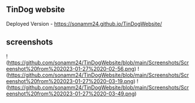 
## TinDog website

Deployed Version - 
https://sonamm24.github.io/TinDogWebsite/

## screenshots

!(https://github.com/sonamm24/TinDogWebsite/blob/main/Screenshots/Screenshot%20from%202023-01-27%2020-02-56.png)
!(https://github.com/sonamm24/TinDogWebsite/blob/main/Screenshots/Screenshot%20from%202023-01-27%2020-03-19.png)
!(https://github.com/sonamm24/TinDogWebsite/blob/main/Screenshots/Screenshot%20from%202023-01-27%2020-03-49.png)
